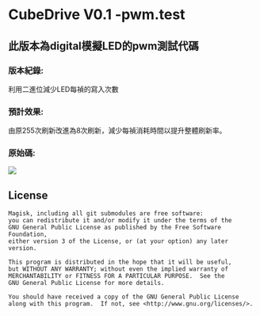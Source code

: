 # CubeDrive V0.1 -pwm.test
## **此版本為digital模擬LED的pwm測試代碼**
### 版本紀錄:
  利用二進位減少LED每禎的寫入次數
### 預計效果:
  由原255次刷新改進為8次刷新，減少每禎消耗時間以提升整體刷新率。
### 原始碼:
[![](https://img.shields.io/badge/CubeDrive0.1.pt.ino-Debug-red)](https://github.com/samjocker/Magic_wondXLED_tube/blob/main/RGBLED-Cube%208%C2%B3/CubeDrive0.1.pt.ino)
## License

    Magisk, including all git submodules are free software:
    you can redistribute it and/or modify it under the terms of the
    GNU General Public License as published by the Free Software Foundation,
    either version 3 of the License, or (at your option) any later version.

    This program is distributed in the hope that it will be useful,
    but WITHOUT ANY WARRANTY; without even the implied warranty of
    MERCHANTABILITY or FITNESS FOR A PARTICULAR PURPOSE.  See the
    GNU General Public License for more details.

    You should have received a copy of the GNU General Public License
    along with this program.  If not, see <http://www.gnu.org/licenses/>.
